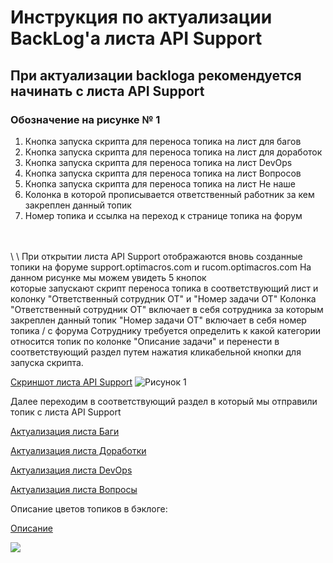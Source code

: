 # Инструкция по актуализации BackLog'a листа API Support

## **При актуализации backloga рекомендуется начинать с листа API Support** ##

### **Обозначение на рисунке № 1**

1. Кнопка запуска скрипта для переноса топика на лист для багов <br>
2. Кнопка запуска скрипта для переноса топика на лист для доработок <br>
3. Кнопка запуска скрипта для переноса топика на лист DevOps <br>
4. Кнопка запуска скрипта для переноса топика на лист Вопросов <br>
5. Кнопка запуска скрипта для переноса топика на лист Не наше <br>
6. Колонка в которой прописывается ответственный работник за кем закреплен данный топик <br>
7. Номер топика и ссылка на переход к странице топика на форум <br>
<br>
<br>
\
\
 При открытии листа API Support отображаются вновь созданные топики на форуме support.optimacros.com и rucom.optimacros.com
 На данном рисунке мы можем увидеть 5 кнопок <br> которые запускают скрипт переноса топика в соответствующий лист и колонку "Ответственный сотрудник ОТ" и "Номер задачи ОТ"
 Колонка "Ответственный сотрудник ОТ" включает в себя сотрудника за которым закреплен данный топик 
 "Номер задачи ОТ" включает в себя номер топика / с форума 
 Сотруднику требуется определить к какой категории относится топик по колонке "Описание задачи" и перенести в соответствующий раздел путем нажатия кликабельной кнопки для запуска скрипта. 


[Скриншот листа API Support](https://habrastorage.org/webt/ay/13/3q/ay133qss-himjfhdtpmeh406i0c.png "Переход на скриншот листа Скриншот листа API Support")
![Рисунок 1](https://habrastorage.org/webt/ay/13/3q/ay133qss-himjfhdtpmeh406i0c.png)
				
										

Далее переходим в соответствующий раздел в который мы отправили топик с листа API Support 

	

[Актуализация листа Баги](https://bu-techsupport-optiteam.netlify.app/posts/%D0%B0%D0%BA%D1%82%D1%83%D0%B0%D0%BB%D0%B8%D0%B7%D0%B0%D1%86%D0%B8%D1%8F%20backlog%20bu%20techsupport%20%D0%BB%D0%B8%D1%81%D1%82%20%D0%B1%D0%B0%D0%B3%D0%B8/ "Переход на Актуализацию на листе Баги")

[Актуализация листа Доработки](https://bu-techsupport-optiteam.netlify.app/posts/%D0%B0%D0%BA%D1%82%D1%83%D0%B0%D0%BB%D0%B8%D0%B7%D0%B0%D1%86%D0%B8%D1%8F%20backlog%20bu%20techsupport%20%D0%BB%D0%B8%D1%81%D1%82%20%D0%B4%D0%BE%D1%80%D0%B0%D0%B1%D0%BE%D1%82%D0%BA%D0%B0/ "Переход на Актуализацию на листе Доработки")

[Актуализация листа DevOps](https://bu-techsupport-optiteam.netlify.app/posts/%D0%B0%D0%BA%D1%82%D1%83%D0%B0%D0%BB%D0%B8%D0%B7%D0%B0%D1%86%D0%B8%D1%8F%20backlog%20bu%20techsupport%20%D0%BB%D0%B8%D1%81%D1%82%20devops/ "Переход на Актуализацию на листе DevOps")

[Актуализация листа Вопросы](https://bu-techsupport-optiteam.netlify.app/posts/%D0%B0%D0%BA%D1%82%D1%83%D0%B0%D0%BB%D0%B8%D0%B7%D0%B0%D1%86%D0%B8%D1%8F%20backlog%20bu%20techsupport%20%D0%BB%D0%B8%D1%81%D1%82%20%D0%B2%D0%BE%D0%BF%D1%80%D0%BE%D1%81%D1%8B/ "Переход на Актуализацию на листе Вопросы")





Описание цветов топиков в бэклоге:

[Описание](https://habrastorage.org/webt/vk/im/4q/vkim4qto6zkfe6crbm7pdak_zbe.png "Переход на скриншот описания")

![](https://habrastorage.org/webt/vk/im/4q/vkim4qto6zkfe6crbm7pdak_zbe.png)

